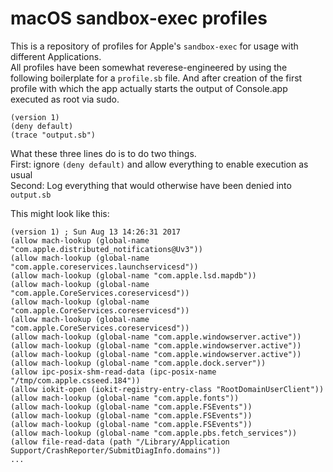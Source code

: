# macOS sandbox-exec profiles
This is a repository of profiles for Apple's ```sandbox-exec``` for usage with different Applications.  
All profiles have been somewhat reverese-engineered by using the following boilerplate for a ```profile.sb``` file. And after creation of the first profile with which the app actually starts the output of Console.app executed as root via sudo.

````
(version 1)
(deny default)
(trace "output.sb")
`````
What these three lines do is to do two things.  
First: ignore ```(deny default)``` and allow everything to enable execution as usual  
Second: Log everything that would otherwise have been denied into ```output.sb```

This might look like this:
`````
(version 1) ; Sun Aug 13 14:26:31 2017
(allow mach-lookup (global-name "com.apple.distributed_notifications@Uv3"))
(allow mach-lookup (global-name "com.apple.coreservices.launchservicesd"))
(allow mach-lookup (global-name "com.apple.lsd.mapdb"))
(allow mach-lookup (global-name "com.apple.CoreServices.coreservicesd"))
(allow mach-lookup (global-name "com.apple.CoreServices.coreservicesd"))
(allow mach-lookup (global-name "com.apple.CoreServices.coreservicesd"))
(allow mach-lookup (global-name "com.apple.windowserver.active"))
(allow mach-lookup (global-name "com.apple.windowserver.active"))
(allow mach-lookup (global-name "com.apple.windowserver.active"))
(allow mach-lookup (global-name "com.apple.dock.server"))
(allow ipc-posix-shm-read-data (ipc-posix-name "/tmp/com.apple.csseed.184"))
(allow iokit-open (iokit-registry-entry-class "RootDomainUserClient"))
(allow mach-lookup (global-name "com.apple.fonts"))
(allow mach-lookup (global-name "com.apple.FSEvents"))
(allow mach-lookup (global-name "com.apple.FSEvents"))
(allow mach-lookup (global-name "com.apple.FSEvents"))
(allow mach-lookup (global-name "com.apple.pbs.fetch_services"))
(allow file-read-data (path "/Library/Application Support/CrashReporter/SubmitDiagInfo.domains"))
...
`````
